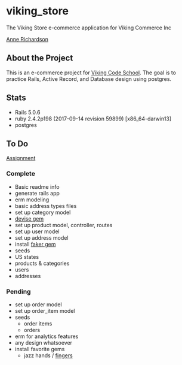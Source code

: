 viking_store
============

The Viking Store e-commerce application for Viking Commerce Inc

[Anne Richardson](https://github.com/lortza/assignment_viking_store)

## About the Project

This is an e-commerce project for [Viking Code School](http://vikingcodeschool.com). The goal is to practice Rails, Active Record, and Database design using postgres.

## Stats
- Rails 5.0.6
- ruby 2.4.2p198 (2017-09-14 revision 59899) [x86_64-darwin13]
- postgres

## To Do
[Assignment](https://www.vikingcodeschool.com/dashboard#/databases-sql-and-activerecord/assignment-setting-up-the-db)

### Complete
- Basic readme info
- generate rails app
- erm modeling
- basic address types files
- set up category model
- [devise gem](https://github.com/plataformatec/devise)
- set up product model, controller, routes
- set up user model
- set up address model
- install [faker gem](https://github.com/stympy/faker)
- seeds
 - US states
 - products & categories
 - users
  - addresses


### Pending
- set up order model
- set up order_item model
- seeds
  - order items
  - orders
- erm for analytics features
- any design whatsoever
- install favorite gems
  - jazz hands / [fingers](https://github.com/plribeiro3000/jazz_fingers)
